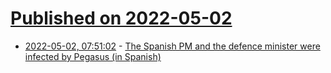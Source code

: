 # [Published on 2022-05-02](index.md)

* [2022-05-02, 07:51:02](https://news.ycombinator.com/item?id=31232413) - [The Spanish PM and the defence minister were infected by Pegasus (in Spanish)](https://www.eldiario.es/politica/gobierno-revela-telefonos-pedro-sanchez-margarita-robles-han-sido-infectados-pegasus_1_8959353.html)
